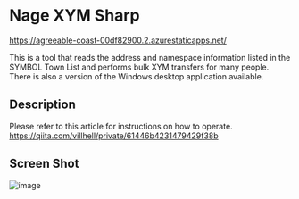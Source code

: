 # Nage XYM Sharp 

https://agreeable-coast-00df82900.2.azurestaticapps.net/

This is a tool that reads the address and namespace information listed in the SYMBOL Town List and performs bulk XYM transfers for many people.
There is also a version of the Windows desktop application available.

## Description

Please refer to this article for instructions on how to operate.<br />
https://qiita.com/villhell/private/61446b4231479429f38b

## Screen Shot

![image](https://user-images.githubusercontent.com/6645392/221383726-008269f2-159c-46fb-b752-2a13a2026bca.png)
